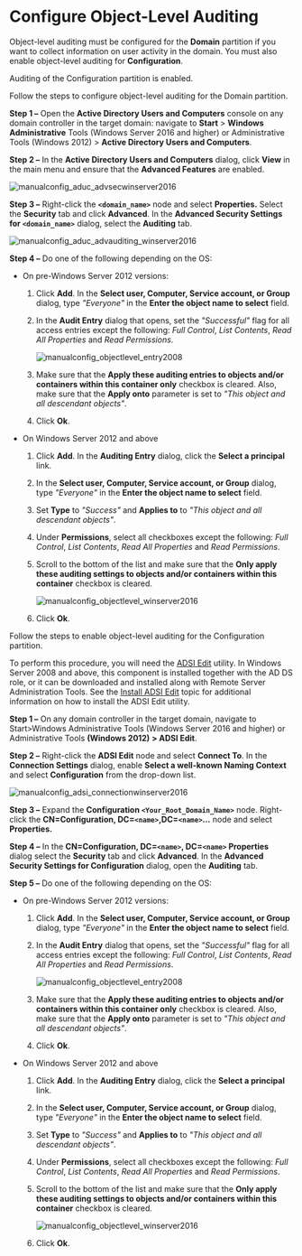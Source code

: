 # Configure Object-Level Auditing

Object-level auditing must be configured for the __Domain__ partition if you want to collect information on user activity in the domain. You must also enable object-level auditing for __Configuration__.

Auditing of the Configuration partition is enabled.

Follow the steps to configure object-level auditing for the Domain partition.

__Step 1 –__ Open the __Active Directory Users and Computers__ console on any domain controller in the target domain: navigate to __Start__ > __Windows Administrative__ Tools (Windows Server 2016 and higher) or Administrative Tools (Windows 2012) > __Active Directory Users and Computers__.

__Step 2 –__ In the __Active Directory Users and Computers__ dialog, click __View__ in the main menu and ensure that the __Advanced Features__ are enabled.

![manualconfig_aduc_advsecwinserver2016](/img/product_docs/1secure/configuration/ad/manualconfig_aduc_advsecwinserver2016.webp)

__Step 3 –__ Right-click the __`<domain_name>`__ node and select __Properties.__ Select the __Security__ tab and click __Advanced__. In the __Advanced Security Settings for `<domain_name>`__ dialog, select the __Auditing__ tab.

![manualconfig_aduc_advauditing_winserver2016](/img/product_docs/1secure/configuration/ad/manualconfig_aduc_advauditing_winserver2016.webp)

__Step 4 –__ Do one of the following depending on the OS:

- On pre-Windows Server 2012 versions:

  1. Click __Add__. In the __Select user, Computer, Service account, or Group__ dialog, type _"Everyone"_ in the __Enter the object name to select__ field.
  2. In the __Audit Entry__ dialog that opens, set the _"Successful"_ flag for all access entries except the following: _Full Control_, _List Contents_, _Read All Properties_ and _Read Permissions_.

     ![manualconfig_objectlevel_entry2008](/img/product_docs/1secure/configuration/ad/manualconfig_objectlevel_entry2008.webp)
  3. Make sure that the __Apply these auditing entries to objects and/or containers within this container only__ checkbox is cleared. Also, make sure that the __Apply onto__ parameter is set to _"This object and all descendant objects"_.
  4. Click __Ok__.
- On Windows Server 2012 and above

  1. Click __Add__. In the __Auditing Entry__ dialog, click the __Select a principal__ link.
  2. In the __Select user, Computer, Service account, or Group__ dialog, type _"Everyone"_ in the __Enter the object name to select__ field.
  3. Set __Type__ to _"Success"_ and __Applies to__ to _"This object and all descendant objects"_.
  4. Under __Permissions__, select all checkboxes except the following: _Full Control_, _List Contents_, _Read All Properties_ and _Read Permissions_.
  5. Scroll to the bottom of the list and make sure that the __Only apply these auditing settings to objects and/or containers within this container__ checkbox is cleared.

     ![manualconfig_objectlevel_winserver2016](/img/product_docs/1secure/configuration/ad/manualconfig_objectlevel_winserver2016.webp)
  6. Click __Ok__.

Follow the steps to enable object-level auditing for the Configuration partition.

To perform this procedure, you will need the [ADSI Edit](http://technet.microsoft.com/en-us/library/cc773354(v=ws.10).aspx) utility. In Windows Server 2008 and above, this component is installed together with the AD DS role, or it can be downloaded and installed along with Remote Server Administration Tools. See the [Install ADSI Edit](/docs/1secure/configuration/ad/adsi.md) topic for additional information on how to install the ADSI Edit utility.

__Step 1 –__ On any domain controller in the target domain, navigate to Start>Windows Administrative Tools (Windows Server 2016 and higher) or Administrative Tools __(Windows 2012)__ __> ADSI Edit__.

__Step 2 –__ Right-click the __ADSI Edit__ node and select __Connect To__. In the __Connection Settings__ dialog, enable __Select a well-known Naming Context__ and select __Configuration__ from the drop-down list.

![manualconfig_adsi_connectionwinserver2016](/img/product_docs/1secure/configuration/ad/manualconfig_adsi_connectionwinserver2016.webp)

__Step 3 –__ Expand the __Configuration `<Your_Root_Domain_Name>`__ node. Right-click the __CN=Configuration, DC=`<name>`,DC=`<name>`…__ node and select __Properties.__

__Step 4 –__ In the __CN=Configuration, DC=`<name>`, DC=`<name>` Properties__ dialog select the __Security__ tab and click __Advanced__. In the __Advanced Security Settings for Configuration__ dialog, open the __Auditing__ tab.

__Step 5 –__  Do one of the following depending on the OS:

- On pre-Windows Server 2012 versions:

  1. Click __Add__. In the __Select user, Computer, Service account, or Group__ dialog, type _"Everyone"_ in the __Enter the object name to select__ field.
  2. In the __Audit Entry__ dialog that opens, set the _"Successful"_ flag for all access entries except the following: _Full Control_, _List Contents_, _Read All Properties_ and _Read Permissions_.

     ![manualconfig_objectlevel_entry2008](/img/product_docs/1secure/configuration/ad/manualconfig_objectlevel_entry2008.webp)
  3. Make sure that the __Apply these auditing entries to objects and/or containers within this container only__ checkbox is cleared. Also, make sure that the __Apply onto__ parameter is set to _"This object and all descendant objects"_.
  4. Click __Ok__.
- On Windows Server 2012 and above

  1. Click __Add__. In the __Auditing Entry__ dialog, click the __Select a principal__ link.
  2. In the __Select user, Computer, Service account, or Group__ dialog, type _"Everyone"_ in the __Enter the object name to select__ field.
  3. Set __Type__ to _"Success"_ and __Applies to__ to _"This object and all descendant objects"_.
  4. Under __Permissions__, select all checkboxes except the following: _Full Control_, _List Contents_, _Read All Properties_ and _Read Permissions_.
  5. Scroll to the bottom of the list and make sure that the __Only apply these auditing settings to objects and/or containers within this container__ checkbox is cleared.

     ![manualconfig_objectlevel_winserver2016](/img/product_docs/1secure/configuration/ad/manualconfig_objectlevel_winserver2016.webp)
  6. Click __Ok__.
